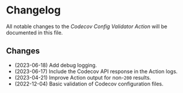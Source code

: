 # Changelog

All notable changes to the _Codecov Config Validator Action_ will be documented
in this file.

## Changes

- (2023-06-18) Add debug logging.
- (2023-06-17) Include the Codecov API response in the Action logs.
- (2023-04-21) Improve Action output for non-`200` results.
- (2022-12-04) Basic validation of Codecov configuration files.
